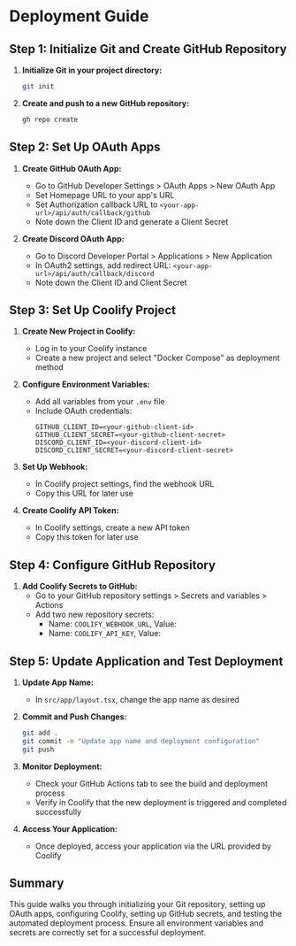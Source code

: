 # Deployment Guide

## Step 1: Initialize Git and Create GitHub Repository

1. **Initialize Git in your project directory:**
   ```sh
   git init
   ```

2. **Create and push to a new GitHub repository:**
   ```sh
   gh repo create
   ```


## Step 2: Set Up OAuth Apps

1. **Create GitHub OAuth App:**
   - Go to GitHub Developer Settings > OAuth Apps > New OAuth App
   - Set Homepage URL to your app's URL
   - Set Authorization callback URL to `<your-app-url>/api/auth/callback/github`
   - Note down the Client ID and generate a Client Secret

2. **Create Discord OAuth App:**
   - Go to Discord Developer Portal > Applications > New Application
   - In OAuth2 settings, add redirect URL: `<your-app-url>/api/auth/callback/discord`
   - Note down the Client ID and Client Secret

## Step 3: Set Up Coolify Project

1. **Create New Project in Coolify:**
   - Log in to your Coolify instance
   - Create a new project and select "Docker Compose" as deployment method

2. **Configure Environment Variables:**
   - Add all variables from your `.env` file
   - Include OAuth credentials:
     ```
     GITHUB_CLIENT_ID=<your-github-client-id>
     GITHUB_CLIENT_SECRET=<your-github-client-secret>
     DISCORD_CLIENT_ID=<your-discord-client-id>
     DISCORD_CLIENT_SECRET=<your-discord-client-secret>
     ```

3. **Set Up Webhook:**
   - In Coolify project settings, find the webhook URL
   - Copy this URL for later use

4. **Create Coolify API Token:**
   - In Coolify settings, create a new API token
   - Copy this token for later use

## Step 4: Configure GitHub Repository

1. **Add Coolify Secrets to GitHub:**
   - Go to your GitHub repository settings > Secrets and variables > Actions
   - Add two new repository secrets:
     - Name: `COOLIFY_WEBHOOK_URL`, Value: <webhook-url-from-coolify>
     - Name: `COOLIFY_API_KEY`, Value: <api-token-from-coolify>

## Step 5: Update Application and Test Deployment

1. **Update App Name:**
   - In `src/app/layout.tsx`, change the app name as desired

2. **Commit and Push Changes:**
   ```sh
   git add .
   git commit -m "Update app name and deployment configuration"
   git push
   ```

3. **Monitor Deployment:**
   - Check your GitHub Actions tab to see the build and deployment process
   - Verify in Coolify that the new deployment is triggered and completed successfully

4. **Access Your Application:**
   - Once deployed, access your application via the URL provided by Coolify

## Summary

This guide walks you through initializing your Git repository, setting up OAuth apps, configuring Coolify, setting up GitHub secrets, and testing the automated deployment process. Ensure all environment variables and secrets are correctly set for a successful deployment.
